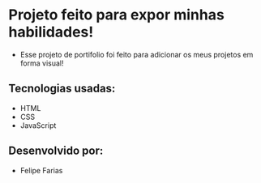 # Projeto feito para expor minhas habilidades!

- Esse projeto de portifolio foi feito para adicionar os meus projetos em forma visual!

## Tecnologias usadas:

- HTML
- CSS
- JavaScript

## Desenvolvido por:

- Felipe Farias

